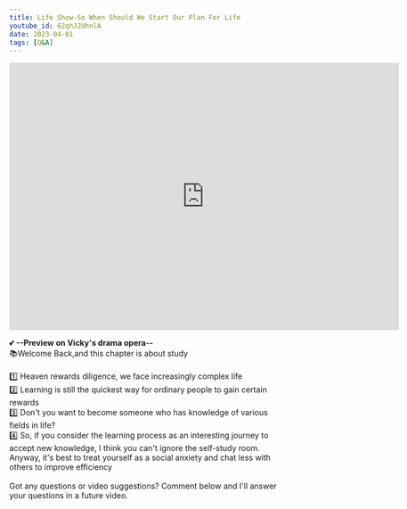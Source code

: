 ```yaml
---
title: Life Show-So When Should We Start Our Plan For Life
youtube_id: 62qhJ2UhnlA
date: 2023-04-01
tags: [Q&A]
---
```


<div class="embed-container">
  <iframe
      src="https://www.youtube.com/embed/62qhJ2UhnlA&t=12s"
      width="700"
      height="480"
      frameborder="0"
      allowfullscreen="true">
  </iframe>
</div>

💕 **--Preview on Vicky's drama opera--**
<br />
📚Welcome Back,and this chapter is about study
<br />
<br />
1️⃣ Heaven rewards diligence, we face increasingly complex life 
<br /> 
2️⃣ Learning is still the quickest way for ordinary people to gain certain rewards
<br />
3️⃣ Don't you want to become someone who has knowledge of various fields in life?
<br />
4️⃣ So, if you consider the learning process as an interesting journey to accept new knowledge, I think you can't ignore the self-study room. Anyway, it's best to treat yourself as a social anxiety and chat less with others to improve efficiency
<br />
<br />
Got any questions or video suggestions? Comment below and I'll answer your questions in a future video.
